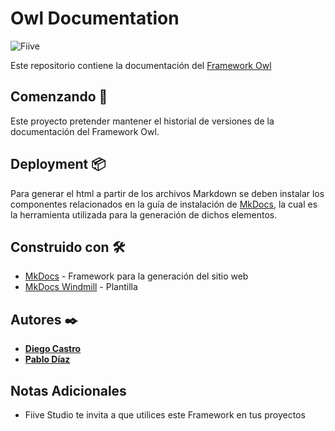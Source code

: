 # Owl Documentation

![Fiive](https://fiivestudio.com/wp-content/uploads/2020/06/Fiive-Open-Source_2.png)

Este repositorio contiene la documentación del [Framework Owl](https://github.com/Fiive-Studio/owl)

## Comenzando 🚀

Este proyecto pretender mantener el historial de versiones de la documentación del Framework Owl.

## Deployment 📦

Para generar el html a partir de los archivos Markdown se deben instalar los componentes relacionados en la guía de instalación de [MkDocs](https://www.mkdocs.org/), la cual es la herramienta utilizada para la generación de dichos elementos.

## Construido con 🛠️

* [MkDocs](https://www.mkdocs.org/) - Framework para la generación del sitio web
* [MkDocs Windmill](https://github.com/gristlabs/mkdocs-windmill) - Plantilla

## Autores ✒️

*  **[Diego Castro](https://github.com/dicastro19)**
*  **[Pablo Díaz](https://fiivestudio.com/pablo-diaz/)**

## Notas Adicionales

* Fiive Studio te invita a que utilices este Framework en tus proyectos